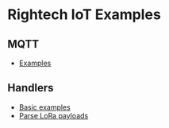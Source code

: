 # Rightech IoT Examples

## MQTT
 - [Examples](./mqtt/README.md)

## Handlers

 - [Basic examples]()
 - [Parse LoRa payloads]()
